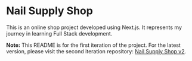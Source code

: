 # Nail Supply Shop

This is an online shop project developed using Next.js. It represents my journey in learning Full Stack development.

**Note:** This README is for the first iteration of the project. For the latest version, please visit the second iteration repository: [Nail Supply Shop v2](https://github.com/ledminh/nail-supply-shop-v2).

